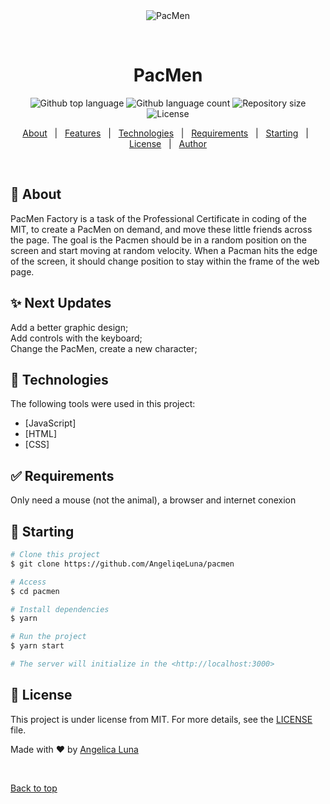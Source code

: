 <div align="center" id="top"> 
  <img src="./.github/app.gif" alt="PacMen" />

  &#xa0;

  <!-- <a href="https://pacmen.netlify.app">Demo</a> -->
</div>

<h1 align="center">PacMen</h1>

<p align="center">
  <img alt="Github top language" src="https://img.shields.io/github/languages/top/AngeliqeLuna/pacmen?color=56BEB8">

  <img alt="Github language count" src="https://img.shields.io/github/languages/count/AngeliqeLuna/pacmen?color=56BEB8">

  <img alt="Repository size" src="https://img.shields.io/github/repo-size/AngeliqeLuna/pacmen?color=56BEB8">

  <img alt="License" src="https://img.shields.io/github/license/AngeliqeLuna/pacmen?color=56BEB8">

  <!-- <img alt="Github issues" src="https://img.shields.io/github/issues/AngeliqeLuna/pacmen?color=56BEB8" /> -->

  <!-- <img alt="Github forks" src="https://img.shields.io/github/forks/AngeliqeLuna/pacmen?color=56BEB8" /> -->

  <!-- <img alt="Github stars" src="https://img.shields.io/github/stars/AngeliqeLuna/pacmen?color=56BEB8" /> -->
</p>

<!-- Status -->

<!-- <h4 align="center"> 
	🚧  PacMen 🚀 Under construction...  🚧
</h4> 

<hr> -->

<p align="center">
  <a href="#dart-about">About</a> &#xa0; | &#xa0; 
  <a href="#sparkles-features">Features</a> &#xa0; | &#xa0;
  <a href="#rocket-technologies">Technologies</a> &#xa0; | &#xa0;
  <a href="#white_check_mark-requirements">Requirements</a> &#xa0; | &#xa0;
  <a href="#checkered_flag-starting">Starting</a> &#xa0; | &#xa0;
  <a href="#memo-license">License</a> &#xa0; | &#xa0;
  <a href="https://github.com/AngeliqeLuna" target="_blank">Author</a>
</p>

<br>

## :dart: About ##

PacMen Factory is a task of the Professional Certificate in coding of the MIT, to create a PacMen on demand, and move these little friends across the page. The goal is the Pacmen should be in a random position on the screen and start moving at random velocity. When a Pacman hits the edge of the screen, it should change position to stay within the frame of the web page.

## :sparkles: Next Updates ##

Add a better graphic design;\
Add controls with the keyboard;\
Change the PacMen, create a new character;

## :rocket: Technologies ##

The following tools were used in this project:

- [JavaScript]
- [HTML]
- [CSS]

## :white_check_mark: Requirements ##

Only need a mouse (not the animal), a browser and internet conexion

## :checkered_flag: Starting ##

```bash
# Clone this project
$ git clone https://github.com/AngeliqeLuna/pacmen

# Access
$ cd pacmen

# Install dependencies
$ yarn

# Run the project
$ yarn start

# The server will initialize in the <http://localhost:3000>
```

## :memo: License ##

This project is under license from MIT. For more details, see the [LICENSE](LICENSE.md) file.


Made with :heart: by <a href="https://github.com/AngeliqeLuna" target="_blank">Angelica Luna</a>

&#xa0;

<a href="#top">Back to top</a>
